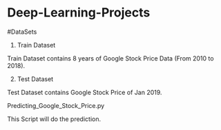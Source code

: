 # Deep-Learning-Projects

#DataSets

1. Train Dataset

Train Dataset contains 8 years of Google Stock Price Data (From 2010 to 2018).

2. Test Dataset

Test Dataset contains Google Stock Price of Jan 2019.

Predicting_Google_Stock_Price.py

This Script will do the prediction.
